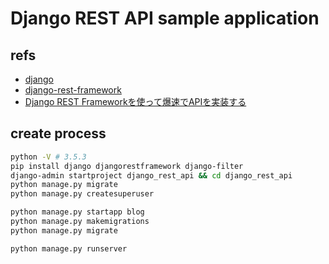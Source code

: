 # Django REST API sample application

## refs
* [django](http://djangoproject.jp)
* [django-rest-framework](http://www.django-rest-framework.org)
* [Django REST Frameworkを使って爆速でAPIを実装する](http://qiita.com/kimihiro_n/items/86e0a9e619720e57ecd8)

## create process

```sh
python -V # 3.5.3
pip install django djangorestframework django-filter
django-admin startproject django_rest_api && cd django_rest_api
python manage.py migrate
python manage.py createsuperuser

python manage.py startapp blog
python manage.py makemigrations
python manage.py migrate

python manage.py runserver
```
